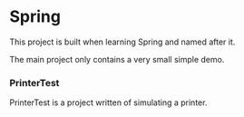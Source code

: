 # Spring

This project is built when learning Spring and named after it.

The main project only contains a very small simple demo.

### PrinterTest
PrinterTest is a project written of simulating a printer.
